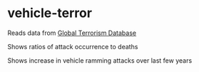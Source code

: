 # vehicle-terror
Reads data from [Global Terrorism Database](https://www.start.umd.edu/gtd/)

Shows ratios of attack occurrence to deaths

Shows increase in vehicle ramming attacks over last few years
